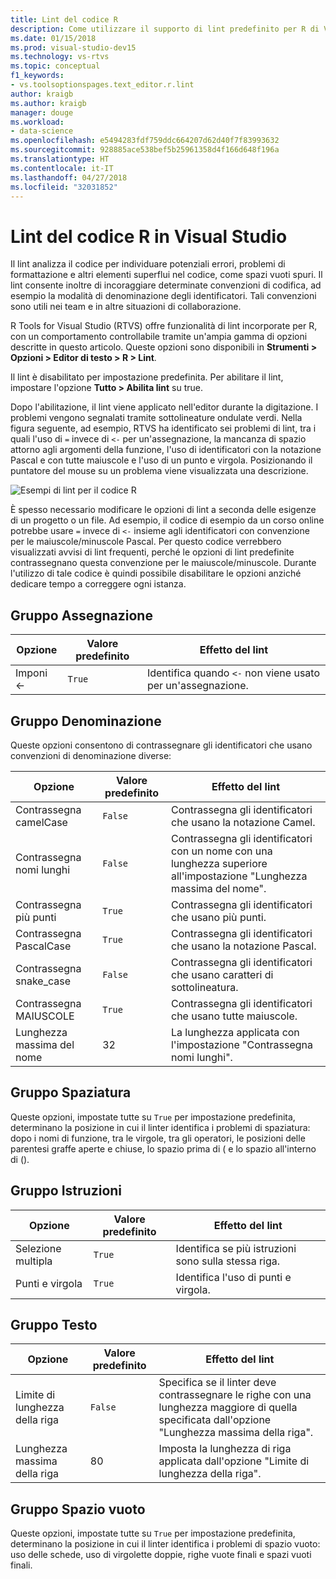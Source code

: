 ```yaml
---
title: Lint del codice R
description: Come utilizzare il supporto di lint predefinito per R di Visual Studio, incluse le opzioni di lint.
ms.date: 01/15/2018
ms.prod: visual-studio-dev15
ms.technology: vs-rtvs
ms.topic: conceptual
f1_keywords:
- vs.toolsoptionspages.text_editor.r.lint
author: kraigb
ms.author: kraigb
manager: douge
ms.workload:
- data-science
ms.openlocfilehash: e5494283fdf759ddc664207d62d40f7f83993632
ms.sourcegitcommit: 928885ace538bef5b25961358d4f166d648f196a
ms.translationtype: HT
ms.contentlocale: it-IT
ms.lasthandoff: 04/27/2018
ms.locfileid: "32031852"
---
```

# <a name="linting-r-code-in-visual-studio"></a>Lint del codice R in Visual Studio

Il lint analizza il codice per individuare potenziali errori, problemi di formattazione e altri elementi superflui nel codice, come spazi vuoti spuri. Il lint consente inoltre di incoraggiare determinate convenzioni di codifica, ad esempio la modalità di denominazione degli identificatori. Tali convenzioni sono utili nei team e in altre situazioni di collaborazione.

R Tools for Visual Studio (RTVS) offre funzionalità di lint incorporate per R, con un comportamento controllabile tramite un'ampia gamma di opzioni descritte in questo articolo. Queste opzioni sono disponibili in **Strumenti > Opzioni > Editor di testo > R > Lint**.

Il lint è disabilitato per impostazione predefinita. Per abilitare il lint, impostare l'opzione **Tutto > Abilita lint** su true.

Dopo l'abilitazione, il lint viene applicato nell'editor durante la digitazione. I problemi vengono segnalati tramite sottolineature ondulate verdi. Nella figura seguente, ad esempio, RTVS ha identificato sei problemi di lint, tra i quali l'uso di `=` invece di `<-` per un'assegnazione, la mancanza di spazio attorno agli argomenti della funzione, l'uso di identificatori con la notazione Pascal e con tutte maiuscole e l'uso di un punto e virgola. Posizionando il puntatore del mouse su un problema viene visualizzata una descrizione.

![Esempi di lint per il codice R](media/linting-01.png)

È spesso necessario modificare le opzioni di lint a seconda delle esigenze di un progetto o un file. Ad esempio, il codice di esempio da un corso online potrebbe usare `=` invece di `<-` insieme agli identificatori con convenzione per le maiuscole/minuscole Pascal. Per questo codice verrebbero visualizzati avvisi di lint frequenti, perché le opzioni di lint predefinite contrassegnano questa convenzione per le maiuscole/minuscole. Durante l'utilizzo di tale codice è quindi possibile disabilitare le opzioni anziché dedicare tempo a correggere ogni istanza.

## <a name="assignment-group"></a>Gruppo Assegnazione

| Opzione | Valore predefinito | Effetto del lint |
| --- | --- | --- |
| Imponi \<- | `True` | Identifica quando `<-` non viene usato per un'assegnazione. |

## <a name="naming-group"></a>Gruppo Denominazione

Queste opzioni consentono di contrassegnare gli identificatori che usano convenzioni di denominazione diverse:

| Opzione | Valore predefinito | Effetto del lint |
| --- | --- | --- |
| Contrassegna camelCase | `False` | Contrassegna gli identificatori che usano la notazione Camel. |
| Contrassegna nomi lunghi | `False` | Contrassegna gli identificatori con un nome con una lunghezza superiore all'impostazione "Lunghezza massima del nome". |
| Contrassegna più punti | `True` | Contrassegna gli identificatori che usano più punti. |
| Contrassegna PascalCase | `True` | Contrassegna gli identificatori che usano la notazione Pascal. |
| Contrassegna snake_case | `False` | Contrassegna gli identificatori che usano caratteri di sottolineatura. |
| Contrassegna MAIUSCOLE | `True` | Contrassegna gli identificatori che usano tutte maiuscole. |
| Lunghezza massima del nome | 32 | La lunghezza applicata con l'impostazione "Contrassegna nomi lunghi". |

## <a name="spacing-group"></a>Gruppo Spaziatura

Queste opzioni, impostate tutte su `True` per impostazione predefinita, determinano la posizione in cui il linter identifica i problemi di spaziatura: dopo i nomi di funzione, tra le virgole, tra gli operatori, le posizioni delle parentesi graffe aperte e chiuse, lo spazio prima di ( e lo spazio all'interno di ().

## <a name="statements-group"></a>Gruppo Istruzioni

| Opzione | Valore predefinito | Effetto del lint |
| --- | --- | --- |
| Selezione multipla | `True` | Identifica se più istruzioni sono sulla stessa riga. |
| Punti e virgola | `True` | Identifica l'uso di punti e virgola. |

## <a name="text-group"></a>Gruppo Testo

| Opzione | Valore predefinito | Effetto del lint |
| --- | --- | --- |
| Limite di lunghezza della riga | `False` | Specifica se il linter deve contrassegnare le righe con una lunghezza maggiore di quella specificata dall'opzione "Lunghezza massima della riga". |
| Lunghezza massima della riga | 80 | Imposta la lunghezza di riga applicata dall'opzione "Limite di lunghezza della riga". |

## <a name="whitespace-group"></a>Gruppo Spazio vuoto

Queste opzioni, impostate tutte su `True` per impostazione predefinita, determinano la posizione in cui il linter identifica i problemi di spazio vuoto: uso delle schede, uso di virgolette doppie, righe vuote finali e spazi vuoti finali.